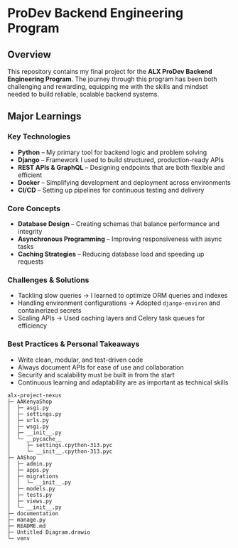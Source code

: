 # ProDev Backend Engineering Program

## Overview

This repository contains my final project for the **ALX ProDev Backend Engineering Program**. The journey through this program has been both challenging and rewarding, equipping me with the skills and mindset needed to build reliable, scalable backend systems.

## Major Learnings

### Key Technologies

* **Python** – My primary tool for backend logic and problem solving
* **Django** – Framework I used to build structured, production-ready APIs
* **REST APIs & GraphQL** – Designing endpoints that are both flexible and efficient
* **Docker** – Simplifying development and deployment across environments
* **CI/CD** – Setting up pipelines for continuous testing and delivery

### Core Concepts

* **Database Design** – Creating schemas that balance performance and integrity
* **Asynchronous Programming** – Improving responsiveness with async tasks
* **Caching Strategies** – Reducing database load and speeding up requests

### Challenges & Solutions

* Tackling slow queries → I learned to optimize ORM queries and indexes
* Handling environment configurations → Adopted `django-environ` and containerized secrets
* Scaling APIs → Used caching layers and Celery task queues for efficiency

### Best Practices & Personal Takeaways

* Write clean, modular, and test-driven code
* Always document APIs for ease of use and collaboration
* Security and scalability must be built in from the start
* Continuous learning and adaptability are as important as technical skills

```
alx-project-nexus
├─ AAKenyaShop
│  ├─ asgi.py
│  ├─ settings.py
│  ├─ urls.py
│  ├─ wsgi.py
│  ├─ __init__.py
│  └─ __pycache__
│     ├─ settings.cpython-313.pyc
│     └─ __init__.cpython-313.pyc
├─ AAShop
│  ├─ admin.py
│  ├─ apps.py
│  ├─ migrations
│  │  └─ __init__.py
│  ├─ models.py
│  ├─ tests.py
│  ├─ views.py
│  └─ __init__.py
├─ documentation
├─ manage.py
├─ README.md
├─ Untitled Diagram.drawio
└─ venv
   